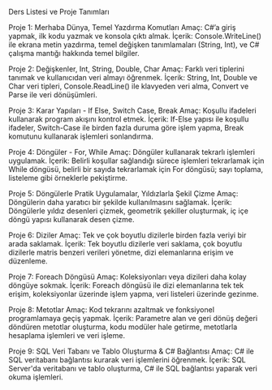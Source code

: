 Ders Listesi ve Proje Tanımları


Proje 1: Merhaba Dünya, Temel Yazdırma Komutları
Amaç: C#’a giriş yapmak, ilk kodu yazmak ve konsola çıktı almak.
İçerik: Console.WriteLine() ile ekrana metin yazdırma, temel değişken tanımlamaları (String, Int), ve C# çalışma mantığı hakkında temel bilgiler.


Proje 2: Değişkenler, Int, String, Double, Char
Amaç: Farklı veri tiplerini tanımak ve kullanıcıdan veri almayı öğrenmek.
İçerik: String, Int, Double ve Char veri tipleri, Console.ReadLine() ile klavyeden veri alma, Convert ve Parse ile veri dönüşümleri.


Proje 3: Karar Yapıları - If Else, Switch Case, Break
Amaç: Koşullu ifadeleri kullanarak program akışını kontrol etmek.
İçerik: If-Else yapısı ile koşullu ifadeler, Switch-Case ile birden fazla duruma göre işlem yapma, Break komutunu kullanarak işlemleri sonlandırma.


Proje 4: Döngüler - For, While
Amaç: Döngüler kullanarak tekrarlı işlemleri uygulamak.
İçerik: Belirli koşullar sağlandığı sürece işlemleri tekrarlamak için While döngüsü, belirli bir sayıda tekrarlamak için For döngüsü; sayı toplama, listeleme gibi örneklerle pekiştirme.


Proje 5: Döngülerle Pratik Uygulamalar, Yıldızlarla Şekil Çizme
Amaç: Döngülerin daha yaratıcı bir şekilde kullanılmasını sağlamak.
İçerik: Döngülerle yıldız desenleri çizmek, geometrik şekiller oluşturmak, iç içe döngü yapısı kullanarak desen çizme.


Proje 6: Diziler
Amaç: Tek ve çok boyutlu dizilerle birden fazla veriyi bir arada saklamak.
İçerik: Tek boyutlu dizilerle veri saklama, çok boyutlu dizilerle matris benzeri verileri yönetme, dizi elemanlarına erişim ve düzenleme.


Proje 7: Foreach Döngüsü
Amaç: Koleksiyonları veya dizileri daha kolay döngüye sokmak.
İçerik: Foreach döngüsü ile dizi elemanlarına tek tek erişim, koleksiyonlar üzerinde işlem yapma, veri listeleri üzerinde gezinme.


Proje 8: Metotlar
Amaç: Kod tekrarını azaltmak ve fonksiyonel programlamaya geçiş yapmak.
İçerik: Parametre alan ve geri dönüş değeri döndüren metotlar oluşturma, kodu modüler hale getirme, metotlarla hesaplama işlemleri ve veri işleme.


Proje 9: SQL Veri Tabanı ve Tablo Oluşturma & C# Bağlantısı
Amaç: C# ile SQL veritabanı bağlantısı kurarak veri işlemlerini öğrenmek.
İçerik: SQL Server'da veritabanı ve tablo oluşturma, C# ile SQL bağlantısı yaparak veri okuma işlemleri.
